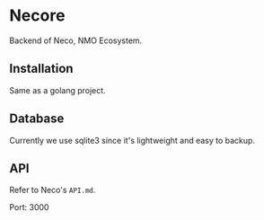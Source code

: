 # Necore

Backend of Neco, NMO Ecosystem.

## Installation

Same as a golang project.

## Database

Currently we use sqlite3 since it's lightweight and easy to backup.

## API

Refer to Neco's `API.md`.

Port: 3000